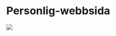 # Personlig-webbsida

![](Personlig%20webb%20sida%20-%20Privat%20%E2%80%93%20Microsoft_%20Edge%202023-01-19%2010-01-01.gif)
